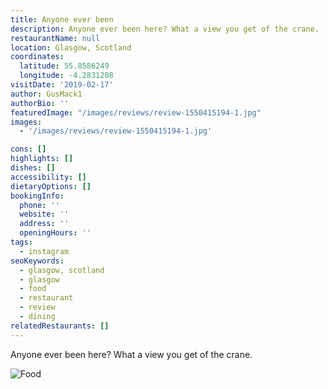 ```yaml
---
title: Anyone ever been
description: Anyone ever been here? What a view you get of the crane.
restaurantName: null
location: Glasgow, Scotland
coordinates:
  latitude: 55.8586249
  longitude: -4.2831208
visitDate: '2019-02-17'
author: GusMack1
authorBio: ''
featuredImage: "/images/reviews/review-1550415194-1.jpg"
images:
  - '/images/reviews/review-1550415194-1.jpg'

cons: []
highlights: []
dishes: []
accessibility: []
dietaryOptions: []
bookingInfo:
  phone: ''
  website: ''
  address: ''
  openingHours: ''
tags:
  - instagram
seoKeywords:
  - glasgow, scotland
  - glasgow
  - food
  - restaurant
  - review
  - dining
relatedRestaurants: []
---
```


Anyone ever been here? What a view you get of the crane.

![Food](/images/reviews/review-1550415194-1.jpg)
